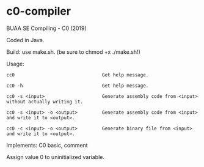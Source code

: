 # c0-compiler
BUAA SE Compiling - C0 (2019)

Coded in Java.

Build: use make.sh. (be sure to chmod +x ./make.sh!)

Usage:

    cc0                                Get help message.

    cc0 -h                             Get help message.

    cc0 -s <input>                     Generate assembly code from <input> without actually writing it.

    cc0 -s <input> -o <output>         Generate assembly code from <input> and write it to <output>.

    cc0 -c <input> -o <output>         Generate binary file from <input> and write it to <output>.


Implements: C0 basic, comment

Assign value 0 to uninitialized variable.
